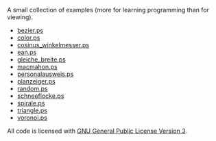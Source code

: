A small collection of examples (more for learning programming than for viewing).

- [bezier.ps](file:bezier.ps)
- [color.ps](file:color.ps)
- [cosinus_winkelmesser.ps](file:cosinus_winkelmesser.ps)
- [ean.ps](file:ean.ps)
- [gleiche_breite.ps](file:gleiche_breite.ps)
- [macmahon.ps](file:macmahon.ps)
- [personalausweis.ps](file:personalausweis.ps)
- [planzeiger.ps](file:planzeiger.ps)
- [random.ps](file:random.ps)
- [schneeflocke.ps](file:schneeflocke.ps)
- [spirale.ps](file:spirale.ps)
- [triangle.ps](file:triangle.ps)
- [voronoi.ps](file:voronoi.ps)

All code is licensed with [GNU General Public License Version 3](file:LICENSE).
